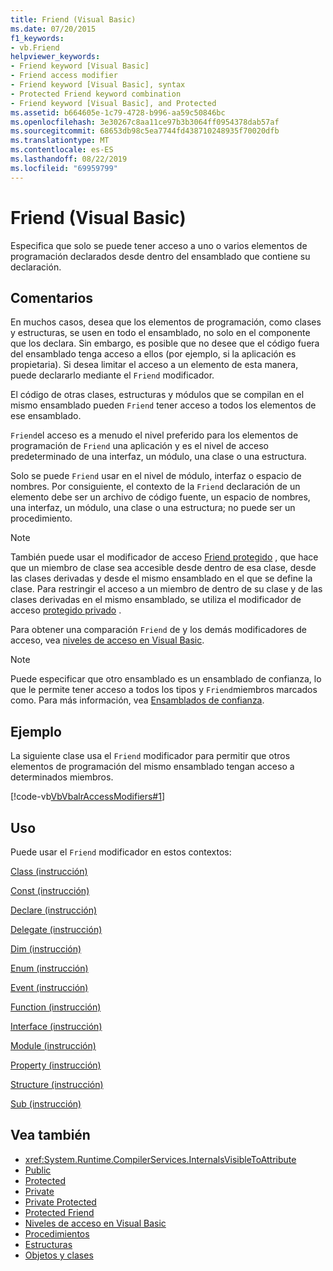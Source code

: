 ```yaml
---
title: Friend (Visual Basic)
ms.date: 07/20/2015
f1_keywords:
- vb.Friend
helpviewer_keywords:
- Friend keyword [Visual Basic]
- Friend access modifier
- Friend keyword [Visual Basic], syntax
- Protected Friend keyword combination
- Friend keyword [Visual Basic], and Protected
ms.assetid: b664605e-1c79-4728-b996-aa59c50846bc
ms.openlocfilehash: 3e30267c8aa11ce97b3b3064ff0954378dab57af
ms.sourcegitcommit: 68653db98c5ea7744fd438710248935f70020dfb
ms.translationtype: MT
ms.contentlocale: es-ES
ms.lasthandoff: 08/22/2019
ms.locfileid: "69959799"
---
```

# <a name="friend-visual-basic"></a>Friend (Visual Basic)
Especifica que solo se puede tener acceso a uno o varios elementos de programación declarados desde dentro del ensamblado que contiene su declaración.  
  
## <a name="remarks"></a>Comentarios  
 En muchos casos, desea que los elementos de programación, como clases y estructuras, se usen en todo el ensamblado, no solo en el componente que los declara. Sin embargo, es posible que no desee que el código fuera del ensamblado tenga acceso a ellos (por ejemplo, si la aplicación es propietaria). Si desea limitar el acceso a un elemento de esta manera, puede declararlo mediante el `Friend` modificador.  
  
 El código de otras clases, estructuras y módulos que se compilan en el mismo ensamblado pueden `Friend` tener acceso a todos los elementos de ese ensamblado.  
  
 `Friend`el acceso es a menudo el nivel preferido para los elementos de programación de `Friend` una aplicación y es el nivel de acceso predeterminado de una interfaz, un módulo, una clase o una estructura.  
  
 Solo se puede `Friend` usar en el nivel de módulo, interfaz o espacio de nombres. Por consiguiente, el contexto de la `Friend` declaración de un elemento debe ser un archivo de código fuente, un espacio de nombres, una interfaz, un módulo, una clase o una estructura; no puede ser un procedimiento.  

> [!NOTE]
> También puede usar el modificador de acceso [Friend protegido](protected-friend.md) , que hace que un miembro de clase sea accesible desde dentro de esa clase, desde las clases derivadas y desde el mismo ensamblado en el que se define la clase. Para restringir el acceso a un miembro de dentro de su clase y de las clases derivadas en el mismo ensamblado, se utiliza el modificador de acceso [protegido privado](private-protected.md) .

 Para obtener una comparación `Friend` de y los demás modificadores de acceso, vea [niveles de acceso en Visual Basic](../../../visual-basic/programming-guide/language-features/declared-elements/access-levels.md).  
  
> [!NOTE]
> Puede especificar que otro ensamblado es un ensamblado de confianza, lo que le permite tener acceso a todos los tipos y `Friend`miembros marcados como. Para más información, vea [Ensamblados de confianza](../../../standard/assembly/friend-assemblies.md).  
  
## <a name="example"></a>Ejemplo  
 La siguiente clase usa el `Friend` modificador para permitir que otros elementos de programación del mismo ensamblado tengan acceso a determinados miembros.  
  
 [!code-vb[VbVbalrAccessModifiers#1](~/samples/snippets/visualbasic/VS_Snippets_VBCSharp/vbvbalraccessmodifiers/vb/class1.vb#1)]  
  
## <a name="usage"></a>Uso  
 Puede usar el `Friend` modificador en estos contextos:  
  
 [Class (instrucción)](../../../visual-basic/language-reference/statements/class-statement.md)  
  
 [Const (instrucción)](../../../visual-basic/language-reference/statements/const-statement.md)  
  
 [Declare (instrucción)](../../../visual-basic/language-reference/statements/declare-statement.md)  
  
 [Delegate (instrucción)](../../../visual-basic/language-reference/statements/delegate-statement.md)  
  
 [Dim (instrucción)](../../../visual-basic/language-reference/statements/dim-statement.md)  
  
 [Enum (instrucción)](../../../visual-basic/language-reference/statements/enum-statement.md)  
  
 [Event (instrucción)](../../../visual-basic/language-reference/statements/event-statement.md)  
  
 [Function (instrucción)](../../../visual-basic/language-reference/statements/function-statement.md)  
  
 [Interface (instrucción)](../../../visual-basic/language-reference/statements/interface-statement.md)  
  
 [Module (instrucción)](../../../visual-basic/language-reference/statements/module-statement.md)  
  
 [Property (instrucción)](../../../visual-basic/language-reference/statements/property-statement.md)  
  
 [Structure (instrucción)](../../../visual-basic/language-reference/statements/structure-statement.md)  
  
 [Sub (instrucción)](../../../visual-basic/language-reference/statements/sub-statement.md)  
  
## <a name="see-also"></a>Vea también

- <xref:System.Runtime.CompilerServices.InternalsVisibleToAttribute>
- [Public](../../../visual-basic/language-reference/modifiers/public.md)
- [Protected](../../../visual-basic/language-reference/modifiers/protected.md)
- [Private](../../../visual-basic/language-reference/modifiers/private.md)
- [Private Protected](./private-protected.md)
- [Protected Friend](./protected-friend.md)
- [Niveles de acceso en Visual Basic](../../../visual-basic/programming-guide/language-features/declared-elements/access-levels.md)
- [Procedimientos](../../../visual-basic/programming-guide/language-features/procedures/index.md)
- [Estructuras](../../../visual-basic/programming-guide/language-features/data-types/structures.md)
- [Objetos y clases](../../../visual-basic/programming-guide/language-features/objects-and-classes/index.md)
